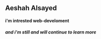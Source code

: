 ## Aeshah Alsayed
#### i'm intrested web-develoment 
##### and i'm still and will continue to learn more 

